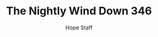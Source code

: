 ---
image: /assets/img/nwd/346_nwd_colossians_3_15a_nlt.png
title: The Nightly Wind Down 346
categories:
  - The Nightly Wind Down
author: Hope Staff
notes: The Nightly Wind Down 346
embed: >-
  EMBED_GOES_HERE
transcript: >-
  SOME LINES OF TEXT START HERE
---